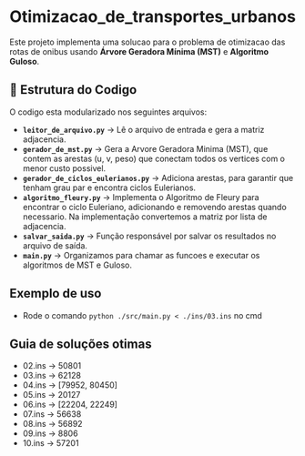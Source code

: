 # Otimizacao_de_transportes_urbanos

Este projeto implementa uma solucao para o problema de otimizacao das rotas de onibus usando **Árvore Geradora Mínima (MST)** e **Algoritmo Guloso**.

## 📌 Estrutura do Codigo
O codigo esta modularizado nos seguintes arquivos:

- **`leitor_de_arquivo.py`** → Lê o arquivo de entrada e gera a matriz adjacencia.
- **`gerador_de_mst.py`** → Gera a Arvore Geradora Minima (MST), que contem as arestas (u, v, peso) que conectam todos os vertices com o menor custo possivel.
- **`gerador_de_ciclos_eulerianos.py`** → Adiciona arestas, para garantir que tenham grau par e encontra ciclos Eulerianos.
- **`algoritmo_fleury.py`** → Implementa o Algoritmo de Fleury para encontrar o ciclo Euleriano, adicionando e removendo arestas quando necessario. Na implementação convertemos a matriz por lista de adjacencia.
- **`salvar_saida.py`** → Função responsável por salvar os resultados no arquivo de saída.
- **`main.py`** → Organizamos para chamar as funcoes e executar os algoritmos de MST e Guloso.


## Exemplo de uso

- Rode o comando `python ./src/main.py < ./ins/03.ins` no cmd

## Guia de soluções otimas

- 02.ins -> 50801
- 03.ins -> 62128
- 04.ins -> [79952, 80450]
- 05.ins -> 20127
- 06.ins -> [22204, 22249]
- 07.ins -> 56638
- 08.ins -> 56892
- 09.ins -> 8806
- 10.ins -> 57201
